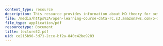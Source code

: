 ```yaml
---
content_type: resource
description: This resource provides information about MO theory for octahedral complexes.
file: /media/https%3A/open-learning-course-data-rc.s3.amazonaws.com/5-112-principles-of-chemical-science-fall-2005/ce215b963d712ccebf2a840c42be9283_lecture32.pdf
file_type: application/pdf
resourcetype: Document
title: lecture32.pdf
uid: ce215b96-3d71-2cce-bf2a-840c42be9283
---
```

